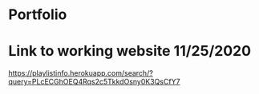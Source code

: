 # Portfolio

# Link to working website 11/25/2020
https://playlistinfo.herokuapp.com/search/?query=PLcECGhOEQ4Rqs2c5TkkdOsny0K3QsCfY7

